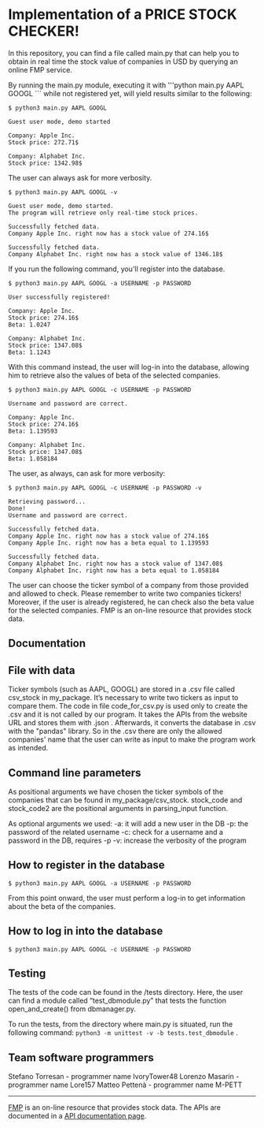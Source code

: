 # **Implementation of a PRICE STOCK CHECKER!**

In this repository, you can find a file called main.py that can help you to obtain in real time the stock value of companies in USD by querying an online FMP service. 

By running the main.py module, executing it with '''python main.py AAPL GOOGL ``` while not registered yet, will yield results similar to the following:

```
$ python3 main.py AAPL GOOGL 

Guest user mode, demo started

Company: Apple Inc. 
Stock price: 272.71$

Company: Alphabet Inc. 
Stock price: 1342.98$
```
The user can always ask for more verbosity. 
```
$ python3 main.py AAPL GOOGL -v

Guest user mode, demo started. 
The program will retrieve only real-time stock prices.

Successfully fetched data.
Company Apple Inc. right now has a stock value of 274.16$

Successfully fetched data.
Company Alphabet Inc. right now has a stock value of 1346.18$
```
If you run the following command, you'll register into the database.
```
$ python3 main.py AAPL GOOGL -a USERNAME -p PASSWORD 

User successfully registered!

Company: Apple Inc.
Stock price: 274.16$
Beta: 1.0247

Company: Alphabet Inc.
Stock price: 1347.08$
Beta: 1.1243
```
With this command instead, the user will log-in into the database, allowing him to retrieve also the values of beta of the selected companies.
```
$ python3 main.py AAPL GOOGL -c USERNAME -p PASSWORD 

Username and password are correct.

Company: Apple Inc.
Stock price: 274.16$
Beta: 1.139593

Company: Alphabet Inc.
Stock price: 1347.08$
Beta: 1.058184
```
The user, as always, can ask for more verbosity:
```
$ python3 main.py AAPL GOOGL -c USERNAME -p PASSWORD -v

Retrieving password...
Done!
Username and password are correct.

Successfully fetched data.
Company Apple Inc. right now has a stock value of 274.16$
Company Apple Inc. right now has a beta equal to 1.139593

Successfully fetched data.
Company Alphabet Inc. right now has a stock value of 1347.08$
Company Alphabet Inc. right now has a beta equal to 1.058184
```

The user can choose the ticker symbol of a company from those provided and allowed to check. Please remember to write two companies tickers! Moreover, if the user is already registered, he can check also the beta value for the selected companies.
FMP is an on-line resource that provides stock data.

## **Documentation**

## **File with data**

Ticker symbols (such as AAPL, GOOGL) are stored in a .csv file called csv\_stock in my\_package. It’s necessary to write two tickers as input to compare them.
The code in file code\_for\_csv.py  is used only to create the .csv and it is not called by our program. It takes the APIs from the website URL and stores them with .json . Afterwards, it converts the database in .csv with the "pandas" library. So in the .csv there are only the allowed companies' name that the user can write as input to make the program work as intended.

## **Command line parameters**

As positional arguments we have chosen the ticker symbols of the companies that can be found in my\_package/csv\_stock. stock\_code and stock\_code2 are the positional arguments in parsing_input function.

As optional arguments we used:
-a: it will add a new user in the DB
-p: the password of the related username
-c: check for a username and a password in the DB, requires -p
-v: increase the verbosity of the program

## **How to register in the database**
```
$ python3 main.py AAPL GOOGL -a USERNAME -p PASSWORD
```
From this point onward, the user must perform a log-in to get information about the beta of the companies.

## **How to log in into the database**
```
$ python3 main.py AAPL GOOGL -c USERNAME -p PASSWORD
```

## **Testing**

The tests of the code can be found in the /tests directory.
Here, the user can find a module called “test_dbmodule.py” that tests the function open\_and\_create() from dbmanager.py.

To run the tests, from the directory where main.py is situated, run the following command: ```python3 -m unittest -v -b tests.test_dbmodule``` .

## **Team software programmers**

Stefano Torresan - programmer name IvoryTower48
Lorenzo Masarin - programmer name Lore157
Matteo Pettenà - programmer name M-PETT

-------------------------
[FMP](https://financialmodelingprep.com/) is an on-line resource that provides stock data. The APIs are documented in a [API documentation page](https://financialmodelingprep.com/developer/docs/).
